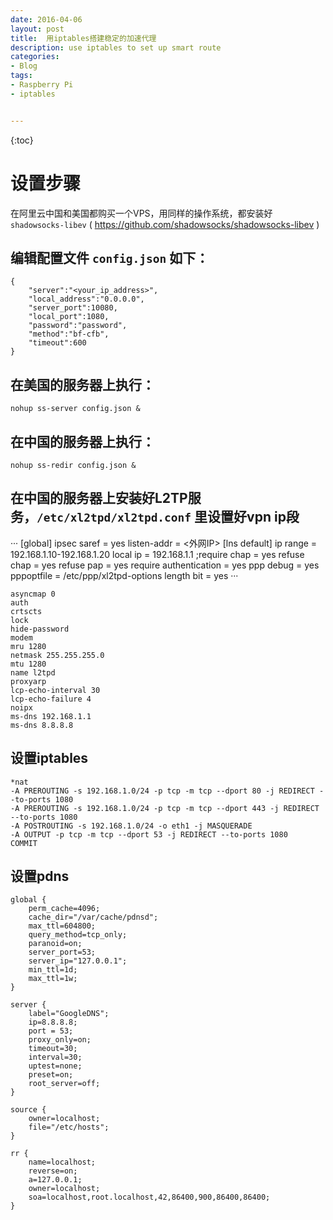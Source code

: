 ```yaml
---
date: 2016-04-06
layout: post
title:  用iptables搭建稳定的加速代理
description: use iptables to set up smart route
categories:
- Blog
tags:
- Raspberry Pi
- iptables


---
```


{:toc}

# 设置步骤

在阿里云中国和美国都购买一个VPS，用同样的操作系统，都安装好 `shadowsocks-libev` ( https://github.com/shadowsocks/shadowsocks-libev )

## 编辑配置文件 `config.json` 如下：

```
{
    "server":"<your_ip_address>",
    "local_address":"0.0.0.0",
    "server_port":10080,
    "local_port":1080,
    "password":"password",
    "method":"bf-cfb",
    "timeout":600
}
```

## 在美国的服务器上执行：

```
nohup ss-server config.json &
```

## 在中国的服务器上执行：

```
nohup ss-redir config.json &
```

## 在中国的服务器上安装好L2TP服务，`/etc/xl2tpd/xl2tpd.conf` 里设置好vpn ip段

···
[global]
ipsec saref = yes
listen-addr = <外网IP>
[lns default]
ip range = 192.168.1.10-192.168.1.20
local ip = 192.168.1.1
;require chap = yes
refuse chap = yes
refuse pap = yes
require authentication = yes
ppp debug = yes
pppoptfile = /etc/ppp/xl2tpd-options
length bit = yes
···

```
asyncmap 0
auth
crtscts
lock
hide-password
modem
mru 1280
netmask 255.255.255.0
mtu 1280
name l2tpd
proxyarp
lcp-echo-interval 30
lcp-echo-failure 4
noipx
ms-dns 192.168.1.1
ms-dns 8.8.8.8
```

## 设置iptables

```
*nat
-A PREROUTING -s 192.168.1.0/24 -p tcp -m tcp --dport 80 -j REDIRECT --to-ports 1080
-A PREROUTING -s 192.168.1.0/24 -p tcp -m tcp --dport 443 -j REDIRECT --to-ports 1080
-A POSTROUTING -s 192.168.1.0/24 -o eth1 -j MASQUERADE
-A OUTPUT -p tcp -m tcp --dport 53 -j REDIRECT --to-ports 1080
COMMIT
```

## 设置pdns

```
global {
    perm_cache=4096;
    cache_dir="/var/cache/pdnsd";
    max_ttl=604800;
    query_method=tcp_only;
    paranoid=on;
    server_port=53;
    server_ip="127.0.0.1";
    min_ttl=1d;
    max_ttl=1w;   
}

server {
    label="GoogleDNS";
    ip=8.8.8.8;
	port = 53;
	proxy_only=on;
    timeout=30;
    interval=30;
    uptest=none;
	preset=on;
	root_server=off;
}

source {
	owner=localhost;
	file="/etc/hosts";
}

rr {
	name=localhost;
	reverse=on;
	a=127.0.0.1;
	owner=localhost;
	soa=localhost,root.localhost,42,86400,900,86400,86400;
}
```